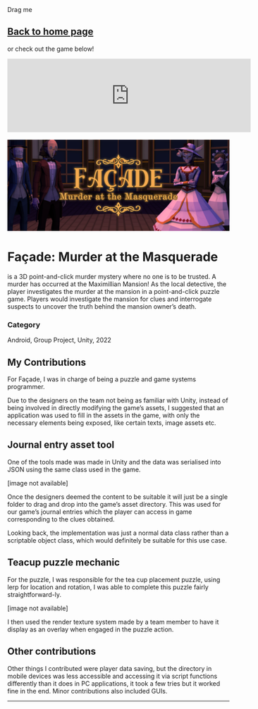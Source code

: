 <link rel="stylesheet" href="assets/css/style.css"></link>

<div class = "left_banner"></div>
<div class = "right_banner"></div>


<!--- Directory --->
<div id="dragged" class="dragged-gamedoc-version">
  <div id="draggable">Drag me</div>

## [Back to home page](index.md)

or check out the game below!

<iframe src="https://itch.io/embed/1162355?dark=true" width="552" height="167" frameborder="0"><a href="https://uowmgames.itch.io/facade-murder-at-the-masquerade">Façade: Murder At The Masquerade by UOWM Game Development, JYGL, NorthWestSouth, cosmickatsu, Nazaza, rend.exe, CalebFoo, ICH0RR, FloW75, Tan Xinyi</a></iframe>
</div>

<script>
        // Make the DIV element draggable:
        dragElement(document.getElementById("dragged"));

        function dragElement(elmnt) {
        var pos1 = 0, pos2 = 0, pos3 = 0, pos4 = 0;
        if (document.getElementById("draggable")) {
            // if present, the header is where you move the DIV from:
            document.getElementById("draggable").onmousedown = dragMouseDown;
        } else {
            // otherwise, move the DIV from anywhere inside the DIV:
            elmnt.onmousedown = dragMouseDown;
        }

        function dragMouseDown(e) {
            e = e || window.event;
            e.preventDefault();
            // get the mouse cursor position at startup:
            pos3 = e.clientX;
            pos4 = e.clientY;
            document.onmouseup = closeDragElement;
            // call a function whenever the cursor moves:
            document.onmousemove = elementDrag;
        }

        function elementDrag(e) {
            e = e || window.event;
            e.preventDefault();
            // calculate the new cursor position:
            pos1 = pos3 - e.clientX;
            pos2 = pos4 - e.clientY;
            pos3 = e.clientX;
            pos4 = e.clientY;
            // set the element's new position:
            elmnt.style.top = (elmnt.offsetTop - pos2) + "px";
            elmnt.style.left = (elmnt.offsetLeft - pos1) + "px";
        }

        function closeDragElement() {
            // stop moving when mouse button is released:
            document.onmouseup = null;
            document.onmousemove = null;
        }
        }
</script>

<img class = "project-banner" src="assets/media/images/FAC_banner.png"></img>

# Façade: Murder at the Masquerade

is a 3D point-and-click murder mystery where no one is to be trusted. A murder has occurred at the Maximillian Mansion! As the local detective, the player investigates the murder at the mansion in a point-and-click puzzle game. Players would investigate the mansion for clues and interrogate suspects to uncover the truth behind the mansion owner’s death.

### Category

Android, Group Project, Unity, 2022

## **My Contributions**

For Façade, I was in charge of being a puzzle and game systems programmer.

Due to the designers on the team not being as familiar with Unity, instead of being involved in directly modifying the game’s assets, I suggested that an application was used to fill in the assets in the game, with only the necessary elements being exposed, like certain texts, image assets etc. 

## Journal entry asset tool

One of the tools made was made in Unity and the data was serialised into JSON using the same class used in the game. 

[image not available]

Once the designers deemed the content to be suitable it will just be a single folder to drag and drop into the game’s asset directory. This was used for our game’s journal entries which the player can access in game corresponding to the clues obtained. 

Looking back, the implementation was just a normal data class rather than a scriptable object class, which would definitely be suitable for this use case.

## Teacup puzzle mechanic

For the puzzle, I was responsible for the tea cup placement puzzle, using lerp for location and rotation, I was able to complete this puzzle fairly straightforward-ly. 

[image not available]

I then used the render texture system made by a team member to have it display as an overlay when engaged in the puzzle action.

## Other contributions

Other things I contributed were player data saving, but the directory in mobile devices was less accessible and accessing it via script functions differently than it does in PC applications, it took a few tries but it worked fine in the end. Minor contributions also included GUIs.

---